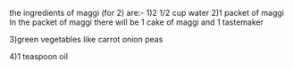 the ingredients of maggi (for 2) are:-
1)2 1/2 cup water
2)1 packet of maggi 
   In the packet of maggi there will be 1 cake of maggi and 1 tastemaker

3)green vegetables like 
   carrot
   onion
   peas

4)1 teaspoon oil